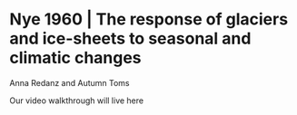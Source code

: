 # Nye 1960 | The response of glaciers and ice-sheets to seasonal and climatic changes
Anna Redanz and Autumn Toms

Our video walkthrough will live here
